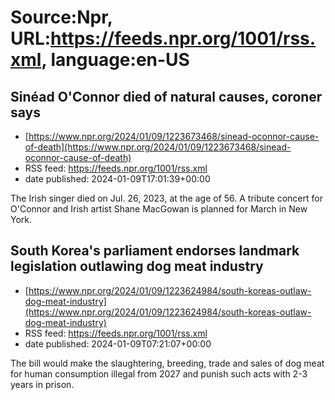 # Source:Npr, URL:https://feeds.npr.org/1001/rss.xml, language:en-US

## Sinéad O'Connor died of natural causes, coroner says
 - [https://www.npr.org/2024/01/09/1223673468/sinead-oconnor-cause-of-death](https://www.npr.org/2024/01/09/1223673468/sinead-oconnor-cause-of-death)
 - RSS feed: https://feeds.npr.org/1001/rss.xml
 - date published: 2024-01-09T17:01:39+00:00

The Irish singer died on Jul. 26, 2023, at the age of 56. A tribute concert for O'Connor and Irish artist Shane MacGowan is planned for March in New York.

## South Korea's parliament endorses landmark legislation outlawing dog meat industry
 - [https://www.npr.org/2024/01/09/1223624984/south-koreas-outlaw-dog-meat-industry](https://www.npr.org/2024/01/09/1223624984/south-koreas-outlaw-dog-meat-industry)
 - RSS feed: https://feeds.npr.org/1001/rss.xml
 - date published: 2024-01-09T07:21:07+00:00

The bill would make the slaughtering, breeding, trade and sales of dog meat for human consumption illegal from 2027 and punish such acts with 2-3 years in prison.

